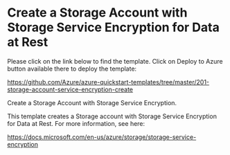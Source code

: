 # Create a Storage Account with Storage Service Encryption for Data at Rest

Please click on the link below to find the template. Click on Deploy to Azure button available there to deploy the template:

https://github.com/Azure/azure-quickstart-templates/tree/master/201-storage-account-service-encryption-create

Create a Storage Account with Storage Service Encryption.

This template creates a Storage account with Storage Service Encryption for Data at Rest. For more information, see here:

https://docs.microsoft.com/en-us/azure/storage/storage-service-encryption


